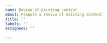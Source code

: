 ```yaml
---
name: Review of existing content
about: Propose a review of existing content
title: ''
labels: ''
assignees: ''

---
```

